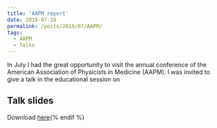 ```yaml
---
title: 'AAPM report'
date: 2019-07-18
permalink: /posts/2019/07/AAPM/
tags:
  - AAPM
  - Talks
---
```


In July I had the great opportunity to visit the annual conference of the American Association of Physicists in Medicine (AAPM). 
I was invited to give a talk in the educational session on 

Talk slides
-----
<p>Download <a href=" {{ http://asHauptmann.github.io/files/T2019_AAPM.pdf'}} "><u>here</u></a>{% endif %}</p>